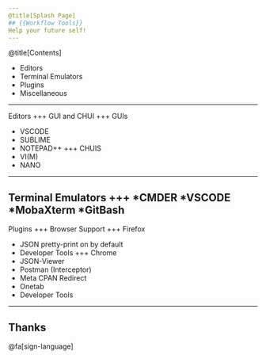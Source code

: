 ```yaml
---
@title[Splash Page]
## {{Workflow Tools}}
Help your future self!
---
```

@title[Contents]
* Editors
* Terminal Emulators
* Plugins
* Miscellaneous
---
Editors
+++
GUI and CHUI
+++
GUIs
* VSCODE
* SUBLIME
* NOTEPAD++
+++
CHUIS
* VI(M)
* NANO
---
Terminal Emulators
+++
*CMDER
*VSCODE
*MobaXterm
*GitBash 
---
Plugins
+++
Browser Support
+++
Firefox
* JSON pretty-print on by default
* Developer Tools
+++
Chrome
* JSON-Viewer
* Postman (Interceptor)
* Meta CPAN Redirect
* Onetab
* Developer Tools
---
## Thanks 

@fa[sign-language]
